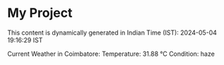 # My Project

This content is dynamically generated in Indian Time (IST): 2024-05-04 19:16:29 IST


Current Weather in Coimbatore:
Temperature: 31.88 °C
Condition: haze
